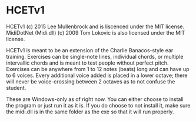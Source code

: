 # HCETv1
HCETv1 (c) 2015 Lee Mullenbrock and is liscenced under the MIT license. 
MidiDotNet (Midi.dll) (c) 2009 Tom Lokovic is also licensed under the MIT license.

HCETv1 is meant to be an extension of the Charlie Banacos-style 
ear training. Exercises can be single-note lines, individual chords, or 
multiple intervallic chords and is meant to test people without perfect pitch. 
Exercises can be anywhere from 1 to 12 notes (beats) long and can have up to 6 
voices. Every additional voice added is placed in a lower octave; there will 
never be voice-crossing between 2 octaves as to not confuse the student.


These are Windows-only as of right now. You can either choose to install
the program or just run it as it is. If you do choose to not install it,
make sure the midi.dll is in the same folder as the exe so that it will
run properly.